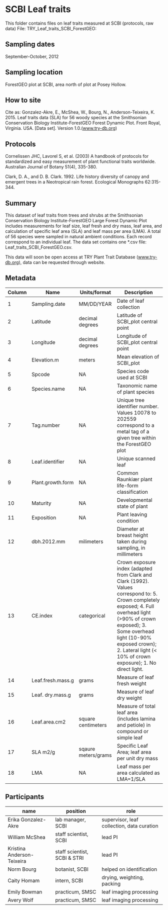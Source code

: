 # SCBI Leaf traits
This folder contains files on leaf traits measured at SCBI (protocols, raw data)
File: TRY_Leaf_traits_SCBI_ForestGEO:

## Sampling dates
September-October, 2012

## Sampling location
ForestGEO plot at SCBI, area north of plot at Posey Hollow.

## How to site
Cite as:
Gonzalez-Akre, E., McShea, W., Bourg, N., Anderson-Teixeira, K. 2015. Leaf traits data (SLA) for 56 woody species at the Smithsonian Conservation Biology Institute-ForestGEO Forest Dynamic Plot. Front Royal, Virginia. USA. [Data set]. Version 1.0.(www.try-db.org)

## Protocols
Cornelissen JHC, Lavorel S, et al. (2003) A handbook of protocols for standardized and easy measurement of plant functional traits worldwide. Australian Journal of Botany 51(4), 335-380.

Clark, D. A., and D. B. Clark. 1992. Life history diversity of canopy and emergent trees in a Neotropical rain forest. Ecological Monographs 62:315-344.

## Summary
This dataset of leaf traits from trees and shrubs at the Smithsonian Conservation Biology Institute-ForestGEO Large Forest Dynamic Plot includes measurements for leaf size, leaf fresh and dry mass, leaf area, and calculation of specific leaf area (SLA) and leaf mass per area (LMA). A total of 56 species were sampled in natural ambient conditions. Each record correspond to an individual leaf. The data set contains one *.csv file: Leaf_traits_SCBI_ForestGEO.csv.

This data will soon be open access at TRY Plant Trait Database (www.try-db.org), data can be requested through website.

## Metadata

|Column	|Name	|Units/format |Description|
|---|---|---|---|
|1|	Sampling.date| MM/DD/YEAR|		Date of leaf collection|
|2|	Latitude|	decimal degrees| 	Latitude of SCBI_plot central point|
|3|	Longitude	|decimal degrees| 	Longitude of SCBI_plot central point|
|4|	Elevation.m|	meters|	Mean elevation  of SCBI_plot |
|5|	Spcode|NA|		Species code used at SCBI|
|6|	Species.name|NA|		Taxonomic name of plant species|
|7|	Tag.number|NA|		Unique tree identifier number. Values 10078 to 202559 correspond to a metal tag of a given tree within the ForestGEO plot|
|8|	Leaf.identifier|NA|		Unique scanned leaf|
|9|	Plant.growth.form|NA|		Common Raunkiær plant life-form classification|
|10|	Maturity|NA|		Developmental state of plant|
|11|	Exposition|NA|		Plant leaving condition|
|12|	dbh.2012.mm|	milimeters|	Diameter at breast height taken during sampling, in millimeters|
|13|	CE.index|	categorical	|Crown exposure index (adapted from Clark and Clark (1992). Values correspond to: 5. Crown completely exposed; 4. Full overhead light (>90% of crown exposed); 3. Some overhead light (10-90% exposed crown); 2. Lateral light (< 10% of crown exposure); 1. No direct light.|
|14|	Leaf.fresh.mass.g	|grams| 	Measure of leaf fresh weight|
|15|	Leaf. dry.mass.g|	grams| 	Measure of leaf dry weight|
|16|	Leaf.area.cm2|	square centimeters|	Measure of total leaf area (includes lamina and petiole) in compound or simple leaf|
|17|	SLA	m2/g | sqaure meters/grams|	Specific Leaf Area; leaf area per unit dry mass|
|18|	LMA| NA|		Leaf mass per area calculated as LMA=1/SLA|

## Participants
| name | position | role |
| -----| ---- | ---- |
| Erika Gonzalez- Akre| lab manager, SCBI | supervisor, leaf collection, data curation|
| William McShea | staff scientist, SCBI | lead PI |
| Kristina Anderson-Teixeira | staff scientist, SCBI & STRI | lead PI |
| Norm Bourg | botanist, SCBI| helped on identification|
| Caity Homam| intern, SCBI | drying, weighting, packing |
| Emily Bowman | practicum, SMSC| leaf imaging processing |
| Avery Wolf | practicum, SMSC| leaf imaging processing |




